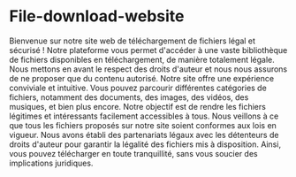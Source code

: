 # File-download-website
Bienvenue sur notre site web de téléchargement de fichiers légal et sécurisé ! Notre plateforme vous permet d'accéder à une vaste bibliothèque de fichiers disponibles en téléchargement, de manière totalement légale. Nous mettons en avant le respect des droits d'auteur et nous nous assurons de ne proposer que du contenu autorisé.
Notre site offre une expérience conviviale et intuitive. Vous pouvez parcourir différentes catégories de fichiers, notamment des documents, des images, des vidéos, des musiques, et bien plus encore. Notre objectif est de rendre les fichiers légitimes et intéressants facilement accessibles à tous.
Nous veillons à ce que tous les fichiers proposés sur notre site soient conformes aux lois en vigueur. Nous avons établi des partenariats légaux avec les détenteurs de droits d'auteur pour garantir la légalité des fichiers mis à disposition. Ainsi, vous pouvez télécharger en toute tranquillité, sans vous soucier des implications juridiques.
